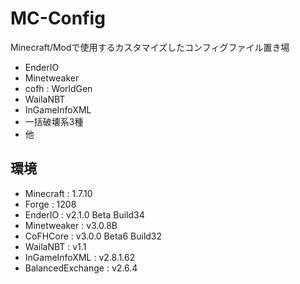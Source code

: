 MC-Config
=========
Minecraft/Modで使用するカスタマイズしたコンフィグファイル置き場

* EnderIO
* Minetweaker
* cofh : WorldGen
* WailaNBT
* InGameInfoXML
* 一括破壊系3種
* 他

## 環境
* Minecraft : 1.7.10
* Forge : 1208
* EnderIO : v2.1.0 Beta Build34
* Minetweaker : v3.0.8B
* CoFHCore : v3.0.0 Beta6 Build32
* WailaNBT : v1.1
* InGameInfoXML : v2.8.1.62
* BalancedExchange : v2.6.4
